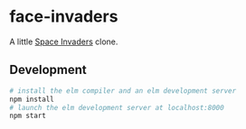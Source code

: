 # face-invaders

A little [Space Invaders](https://en.wikipedia.org/wiki/Space_Invaders) clone.

## Development

```bash
# install the elm compiler and an elm development server
npm install
# launch the elm development server at localhost:8000
npm start
```
